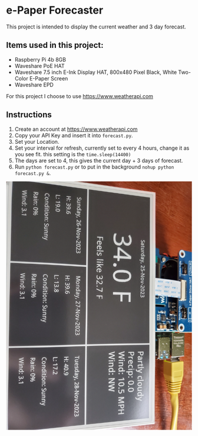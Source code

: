 # e-Paper Forecaster

This project is intended to display the current weather and 3 day forecast.

## Items used in this project:

- Raspberry Pi 4b 8GB
- Waveshare PoE HAT
- Waveshare 7.5 inch E-Ink Display HAT, 800x480 Pixel Black, White Two-Color E-Paper Screen
- Waveshare EPD

For this project I choose to use <https://www.weatherapi.com>

## Instructions

1. Create an account at <https://www.weatherapi.com>
2. Copy your API Key and insert it into `forecast.py`.
3. Set your Location.
4. Set your interval for refresh, currently set to every 4 hours, change it as you see fit.
     this setting is the `time.sleep(14400)`
5. The days are set to 4, this gives the current day + 3 days of forecast.
6. Run `python forecast.py` or to put in the background `nohup python forecast.py &`.

![alt text](20231125_143833.jpg "image showing a screen with the current weather and 3 day forecast")
